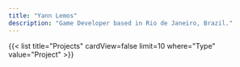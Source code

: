 ```yaml
---
title: "Yann Lemos"
description: "Game Developer based in Rio de Janeiro, Brazil."
---
```

{{< list title="Projects" cardView=false limit=10 where="Type" value="Project" >}}